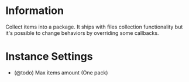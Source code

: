 Information
===========
Collect items into a package. It ships with files collection functionality but
it's possible to change behaviors by overriding some callbacks.

Instance Settings
=================
* (@todo) Max items amount (One pack)
